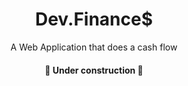 <h1 align="center">Dev.Finance$</h1>

<p align="center">A Web Application that does a cash flow</p>

<h4 align="center"> 
	🚧  Under construction  🚧
</h4>